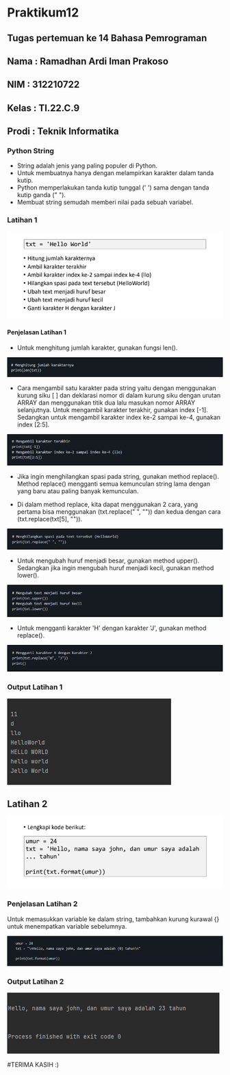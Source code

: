 # Praktikum12

## Tugas pertemuan ke 14 Bahasa Pemrograman
## Nama : Ramadhan Ardi Iman Prakoso
## NIM : 312210722
## Kelas : TI.22.C.9
## Prodi : Teknik Informatika

### Python String

* String adalah jenis yang paling populer di Python.
* Untuk membuatnya hanya dengan melampirkan karakter dalam tanda kutip.
* Python memperlakukan tanda kutip tunggal (' ') sama dengan  tanda kutip ganda (" ").
* Membuat string semudah memberi nilai pada sebuah variabel.

### Latihan 1

![gambar 1](img/1.png)

#### Penjelasan Latihan 1

* Untuk menghitung jumlah karakter, gunakan fungsi len().

![gambar 2](img/2.png)

* Cara mengambil satu karakter pada string yaitu dengan menggunakan kurung siku [ ] dan deklarasi nomor di dalam kurung siku dengan urutan ARRAY dan menggunakan titik dua lalu masukan nomor ARRAY selanjutnya. Untuk mengambil karakter terakhir, gunakan index [-1]. Sedangkan untuk mengambil karakter index ke-2 sampai ke-4, gunakan index [2:5].

![gambar 3](img/3.png)

* Jika ingin menghilangkan spasi pada string, gunakan method replace(). Method replace() mengganti semua kemunculan string lama dengan yang baru atau paling banyak kemunculan.

* Di dalam method replace, kita dapat menggunakan 2 cara, yang pertama bisa menggunakan (txt.replace(" ", "")) dan kedua dengan cara (txt.replace(txt[5], "")).

![gambar 4](img/4.png)

* Untuk mengubah huruf menjadi besar, gunakan method upper(). Sedangkan jika ingin mengubah huruf menjadi kecil, gunakan method lower().

![gambar 5](img/5.png)

* Untuk mengganti karakter 'H' dengan karakter 'J', gunakan method replace().

![gambar 6](img/6.png)

### Output Latihan 1

![gambar 7](img/7.png)

## Latihan 2

![gambar 8](img/8.png)

### Penjelasan Latihan 2

Untuk memasukkan variable ke dalam string, tambahkan kurung kurawal {} untuk menempatkan variable sebelumnya.

![gambar 9](img/9.png)

### Output Latihan 2

![gambar 10](img/10.png)

#TERIMA KASIH :)